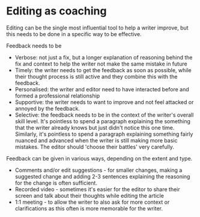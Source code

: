 # Editing as coaching

Editing can be the single most influential tool to help a writer improve, but this needs to be done in a specific way to be effective.

Feedback needs to be 

* Verbose: not just a fix, but a longer explanation of reasoning behind the fix and context to help the writer not make the same mistake in future
* Timely: the writer needs to get the feedback as soon as possible, while their thought process is still active and they combine this with the feedback.
* Personalised: the writer and editor need to have interacted before and formed a professional relationship
* Supportive: the writer needs to want to improve and not feel attacked or annoyed by the feedback.
* Selective: the feedback needs to be in the context of the writer's overall skill level. It's pointless to spend a paragraph explaining the something that the writer already knows but just didn't notice this one time. Similarly, it's pointless to spend a paragraph explaining something fairly nuanced and advanced when the writer is still making more basic mistakes. The editor should 'choose their battles' very carefully.

Feedback can be given in various ways, depending on the extent and type.

* Comments and/or edit suggestions - for smaller changes, making a suggested change and adding 2-3 sentences explaining the reasoning for the change is often sufficient.
* Recorded video - sometimes it's easier for the editor to share their screen and talk about their thoughts while editing the article
* 1:1 meeting - to allow the writer to also ask for more context or clarifications as this often is more memorable for the writer.






